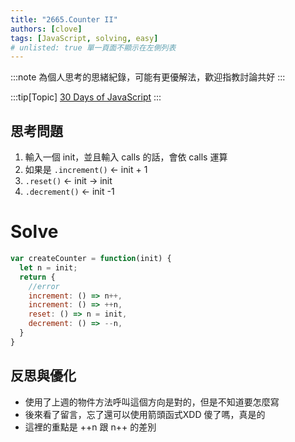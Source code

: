 ```yaml
---
title: "2665.Counter II"
authors: [clove]
tags: [JavaScript, solving, easy]
# unlisted: true 單一頁面不顯示在左側列表
---
```

:::note
為個人思考的思緒紀錄，可能有更優解法，歡迎指教討論共好
:::

:::tip[Topic]
[30 Days of JavaScript](https://leetcode.com/problems/counter-ii/description/?envType=study-plan-v2&envId=30-days-of-javascript)
:::

## 思考問題
1. 輸入一個 init，並且輸入 calls 的話，會依 calls 運算
2. 如果是 `.increment()` ← init + 1
3. `.reset()` ← init → init
4. `.decrement()` ← init -1

# Solve
```js
var createCounter = function(init) {
  let n = init;
  return {
    //error
    increment: () => n++,
    increment: () => ++n,
    reset: () => n = init,
    decrement: () => --n,
  }
}
```

## 反思與優化
- 使用了上週的物件方法呼叫這個方向是對的，但是不知道要怎麼寫
- 後來看了留言，忘了還可以使用箭頭函式XDD 傻了嗎，真是的
- 這裡的重點是 ++n 跟 n++ 的差別